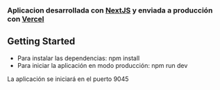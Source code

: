 ### Aplicacion desarrollada con [NextJS](https://www.nextjs.org) y enviada a producción con [Vercel](https://www.vercel.com)

## Getting Started

* Para instalar las dependencias: npm install
* Para iniciar la aplicación en modo producción: npm run dev

La aplicación se iniciará en el puerto 9045